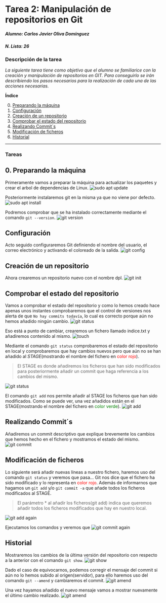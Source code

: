 # Tarea 2: Manipulación de repositorios en Git
##### Alumno: Carlos Javier Oliva Domínguez 
##### N. Lista: 26

### Descripción de la tarea
*La siguiente tarea tiene como objetivo que el alumno se familiarice con la creación y manipulación de repositorios en GIT. Para conseguirlo se irán describiendo los pasos necesarios para la realización de cada una de las acciones necesarias.*



**Índice**

0. [Preparando la máquina](#id0)
1. [Configuración](#id1)
2. [Creación de un repositorio](#id2)
3. [Comprobar el estado del repositorio](#id3)
4. [Realizando Commit´s](#id4)
5. [Modificación de ficheros](#id5)
6. [Historial](#id6)

---
### Tareas

## 0. Preparando la máquina<a name="id1"></a>
Primeramente vamos a preparar la máquina para actualizar los paquetes y crear el arbol de dependencias de Linux. 
![sudo apt update](./img/1_update.png)

Posteriormente instalaremos git en la misma ya que no viene por defecto.
![sudo apt install](./img/2_apt_install.png)

Podremos comprobar que se ha instalado correctamente mediante el comando `git --version`.
![git version](./img/3_version.png)

## Configuración<a name="id1"></a>
Acto seguido configuraremos Git definiendo el nombre del usuario, el correo electrónico y activando el coloreado de la salida.
![git config](./img/4_config.png)


## Creación de un repositorio<a name="id2"></a>
Ahora crearemos un repositorio nuevo con el nombre dpl.
![git init](./img/5_init.png)


## Comprobar el estado del repositorio<a name="id3"></a>
Vamos a comprobar el estado del repositorio y como lo hemos creado hace apenas unos instantes comprobaremos que el control de versiones nos alerta de que `No hay commits todavía`, lo cual es correcto porque aún no hemos añadido ningún cambio.
![git status](./img/6_status.png)

Eso está a punto de cambiar, crearemos un fichero llamado indice.txt y añadiremos contenido al mismo.
![touch](./img/7_touch.png)

Mediante el comando `git status` comprobaremos el estado del repositorio en local y comprobaremos que hay cambios nuevos pero que aún no se han añadido al *STAGE*(mostrando el nombre del fichero en <span style="color:red">color rojo</span>).

>El STAGE es donde añadiremos los ficheros que han sido modificados para posteriormente añadir un commit que haga referencia a los cambios del mismo.

![git status](./img/8_status.png)

El comando `git add` nos permite añadir al STAGE los ficheros que han sido modificados. Como se puede ver, una vez añadidos están en el STAGE(mostrando el nombre del fichero en <span style="color:green">color verde</span>).
![git add](./img/9_add_status.png)


## Realizando Commit´s<a name="id4"></a>
Añadiremos un commit descriptivo que explique brevemente los cambios que hemos hecho en el fichero y mostramos el estado del mismo.
![git commit](./img/10_commit.png)


## Modificación de ficheros<a name="id5"></a>
Lo siguiente será añadir nuevas líneas a nuestro fichero, haremos uso del comando `git status` y veremos que pasa...
Git nos dice que el fichero ha sido modificado y lo representa en <span style="color:red">color rojo</span>. Además de informarnos que hagamos un `git add` y/o `git commit -a` que añade todos los ficheros modificados al STAGE.
> El parámetro * al añadir los ficheros(git add) indica que queremos añadir todos los ficheros modificados que hay en nuestro local.

![git add again](./img/11_add_again.png)

Ejecutamos los comandos y veremos que 
![git commit again](./img/12_commit_again.png)

## Historial<a name="id5"></a>
Mostraremos los cambios de la última versión del repositorio con respecto a la anterior con el comando `git show`.
![git show](./img/13_show.png)

Dado el caso de equivocarnos, podemos corregir el mensaje del commit si aún no lo hemos subido al origen(servidor), para ello haremos uso del comando `git --amend` y cambiaremos el commit.
![git amend](./img/14_amend.png)

Una vez hayamos añadido el nuevo mensaje vamos a mostrar nuevamente el último cambio realizado.
![git amend](./img/15_show_again.png)
